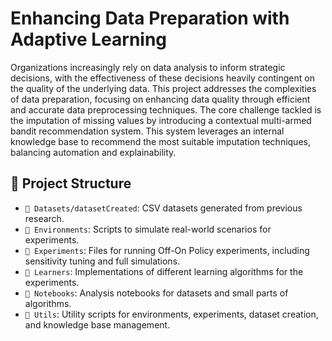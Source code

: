 # Enhancing Data Preparation with Adaptive Learning

Organizations increasingly rely on data analysis to inform strategic decisions, with the effectiveness of these decisions heavily contingent on the quality of the underlying data. This project addresses the complexities of data preparation, focusing on enhancing data quality through efficient and accurate data preprocessing techniques. The core challenge tackled is the imputation of missing values by introducing a contextual multi-armed bandit recommendation system. This system leverages an internal knowledge base to recommend the most suitable imputation techniques, balancing automation and explainability.

## 📂 Project Structure

- `📁 Datasets/datasetCreated`: CSV datasets generated from previous research.
- `📁 Environments`: Scripts to simulate real-world scenarios for experiments.
- `📁 Experiments`: Files for running Off-On Policy experiments, including sensitivity tuning and full simulations.
- `📁 Learners`: Implementations of different learning algorithms for the experiments.
- `📁 Notebooks`: Analysis notebooks for datasets and small parts of algorithms.
- `📁 Utils`: Utility scripts for environments, experiments, dataset creation, and knowledge base management.

